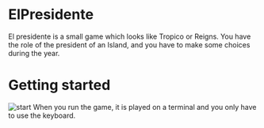 # ElPresidente

El presidente is a small game which looks like Tropico or Reigns. You have the role of the president of an Island, and you have to make some choices during the year.

# Getting started 

![start](https://user-images.githubusercontent.com/63605419/110220716-c8f4a500-7ec7-11eb-9bd8-fabe558f5c01.jpg)
When you run the game, it is played on a terminal and you only have to use the keyboard. 
